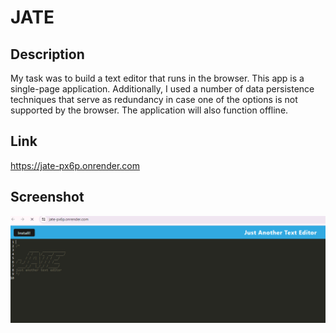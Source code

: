 # JATE

## Description

My task was to build a text editor that runs in the browser. This app is a single-page application. Additionally, I used a number of data persistence techniques that serve as redundancy in case one of the options is not supported by the browser. The application will also function offline.

## Link

https://jate-px6p.onrender.com

## Screenshot

![alt text](image.png)
